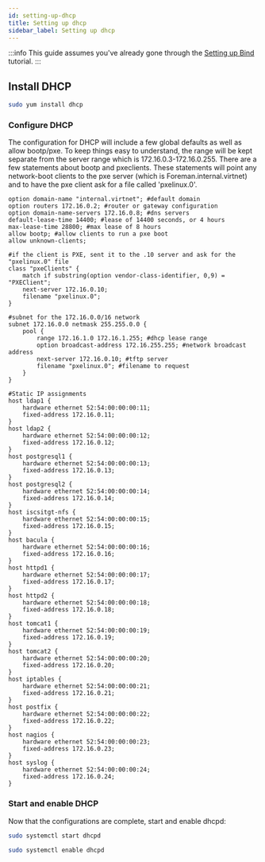 ```yaml
---
id: setting-up-dhcp
title: Setting up dhcp
sidebar_label: Setting up dhcp
---
```

:::info
This guide assumes you've already gone through the [Setting up Bind](setting-up-bind.md) tutorial.
:::

## Install DHCP
```bash
sudo yum install dhcp
```

### Configure DHCP
The configuration for DHCP will include a few global defaults as well as allow bootp/pxe. To keep things easy to understand, the range will be kept separate from the server range which is 172.16.0.3-172.16.0.255. There are a few statements about bootp and pxeclients. These statements will point any network-boot clients to the pxe server (which is Foreman.internal.virtnet) and to have the pxe client ask for a file called 'pxelinux.0'.

```clike title="/etc/dhcp/dhcpd.conf"
option domain-name "internal.virtnet"; #default domain
option routers 172.16.0.2; #router or gateway configuration
option domain-name-servers 172.16.0.8; #dns servers
default-lease-time 14400; #lease of 14400 seconds, or 4 hours
max-lease-time 28800; #max lease of 8 hours
allow bootp; #allow clients to run a pxe boot
allow unknown-clients;

#if the client is PXE, sent it to the .10 server and ask for the "pxelinux.0" file
class "pxeClients" {
    match if substring(option vendor-class-identifier, 0,9) = "PXEClient";
    next-server 172.16.0.10;
    filename "pxelinux.0";
}

#subnet for the 172.16.0.0/16 network
subnet 172.16.0.0 netmask 255.255.0.0 {
    pool {
        range 172.16.1.0 172.16.1.255; #dhcp lease range
        option broadcast-address 172.16.255.255; #network broadcast address
        next-server 172.16.0.10; #tftp server
        filename "pxelinux.0"; #filename to request
    }
}

#Static IP assignments
host ldap1 {
    hardware ethernet 52:54:00:00:00:11;
    fixed-address 172.16.0.11;
}
host ldap2 {
    hardware ethernet 52:54:00:00:00:12;
    fixed-address 172.16.0.12;
}
host postgresql1 {
    hardware ethernet 52:54:00:00:00:13;
    fixed-address 172.16.0.13;
}
host postgresql2 {
    hardware ethernet 52:54:00:00:00:14;
    fixed-address 172.16.0.14;
}
host iscsitgt-nfs {
    hardware ethernet 52:54:00:00:00:15;
    fixed-address 172.16.0.15;
}
host bacula {
    hardware ethernet 52:54:00:00:00:16;
    fixed-address 172.16.0.16;
}
host httpd1 {
    hardware ethernet 52:54:00:00:00:17;
    fixed-address 172.16.0.17;
}
host httpd2 {
    hardware ethernet 52:54:00:00:00:18;
    fixed-address 172.16.0.18;
}
host tomcat1 {
    hardware ethernet 52:54:00:00:00:19;
    fixed-address 172.16.0.19;
}
host tomcat2 {
    hardware ethernet 52:54:00:00:00:20;
    fixed-address 172.16.0.20;
}
host iptables {
    hardware ethernet 52:54:00:00:00:21;
    fixed-address 172.16.0.21;
}
host postfix {
    hardware ethernet 52:54:00:00:00:22;
    fixed-address 172.16.0.22;
}
host nagios {
    hardware ethernet 52:54:00:00:00:23;
    fixed-address 172.16.0.23;
}
host syslog {
    hardware ethernet 52:54:00:00:00:24;
    fixed-address 172.16.0.24;
}
```

### Start and enable DHCP
Now that the configurations are complete, start and enable dhcpd:

```bash
sudo systemctl start dhcpd
```
```bash
sudo systemctl enable dhcpd
```